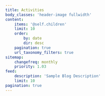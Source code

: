 ```yaml
---
title: Activities
body_classes: 'header-image fullwidth'
content:
    items: '@self.children'
    limit: 10
    order:
        by: date
        dir: desc
    pagination: true
    url_taxonomy_filters: true
sitemap:
    changefreq: monthly
    priority: 1.03
feed:
    description: 'Sample Blog Description'
    limit: 10
pagination: true
---
```



